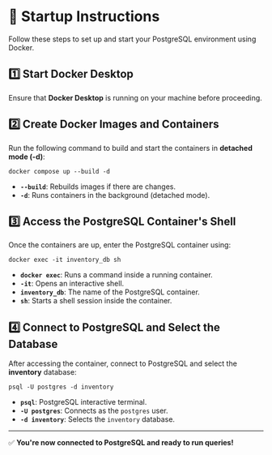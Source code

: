 # 🚀 Startup Instructions  

Follow these steps to set up and start your PostgreSQL environment using Docker.  

## 1️⃣ Start Docker Desktop  
Ensure that **Docker Desktop** is running on your machine before proceeding.  

## 2️⃣ Create Docker Images and Containers  
Run the following command to build and start the containers in **detached mode (-d)**:  

```
docker compose up --build -d
```  

- **`--build`**: Rebuilds images if there are changes.  
- **`-d`**: Runs containers in the background (detached mode).  

## 3️⃣ Access the PostgreSQL Container's Shell  
Once the containers are up, enter the PostgreSQL container using:  

```
docker exec -it inventory_db sh
```  

- **`docker exec`**: Runs a command inside a running container.  
- **`-it`**: Opens an interactive shell.  
- **`inventory_db`**: The name of the PostgreSQL container.  
- **`sh`**: Starts a shell session inside the container.  

## 4️⃣ Connect to PostgreSQL and Select the Database  
After accessing the container, connect to PostgreSQL and select the **inventory** database:  

```
psql -U postgres -d inventory
```  

- **`psql`**: PostgreSQL interactive terminal.  
- **`-U postgres`**: Connects as the `postgres` user.  
- **`-d inventory`**: Selects the `inventory` database.  

---

✅ **You're now connected to PostgreSQL and ready to run queries!**  

